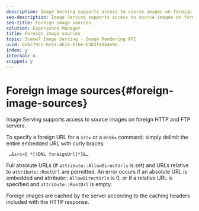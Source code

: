 ```yaml
---
description: Image Serving supports access to source images on foreign HTTP and FTP servers.
seo-description: Image Serving supports access to source images on foreign HTTP and FTP servers.
seo-title: Foreign image sources
solution: Experience Manager
title: Foreign image sources
topic: Scene7 Image Serving - Image Rendering API
uuid: 6abc79cc-bcb1-4b16-b1be-b383f4944e9a
index: y
internal: n
snippet: y
---
```


# Foreign image sources{#foreign-image-sources}

Image Serving supports access to source images on foreign HTTP and FTP servers.

To specify a foreign URL for a `src=` or a `mask=` command; simply delimit the entire embedded URL with curly braces:

` …&src={ *[!DNL foreignUrl]*}&…`

Full absolute URLs (if `attribute::AllowDirectUrls` is set) and URLs relative to `attribute::RootUrl` are permitted. An error occurs if an absolute URL is embedded and attribute:: `AllowDirectUrls` is 0, or if a relative URL is specified and `attribute::RootUrl` is empty.

Foreign images are cached by the server according to the caching headers included with the HTTP response. 
